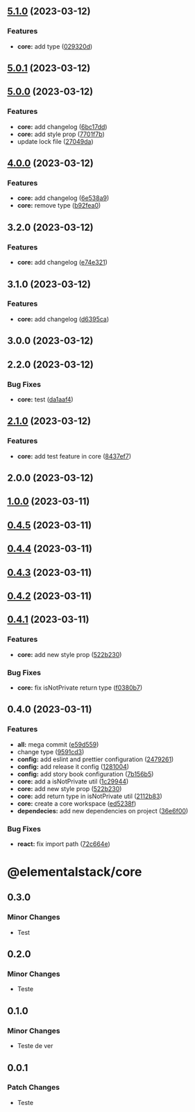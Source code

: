 

## [5.1.0](https://github.com/Leonardo-sm/magic-carousel/compare/@elementalstack/core@5.0.1...@elementalstack/core@5.1.0) (2023-03-12)


### Features

* **core:** add type ([029320d](https://github.com/Leonardo-sm/magic-carousel/commit/029320d2f8e3d4939a9fa3a583ad3173188f073a))

## [5.0.1](https://github.com/Leonardo-sm/magic-carousel/compare/@elementalstack/core@5.0.0...@elementalstack/core@5.0.1) (2023-03-12)

## [5.0.0](https://github.com/Leonardo-sm/magic-carousel/compare/@elementalstack/core@4.0.0...@elementalstack/core@5.0.0) (2023-03-12)


### Features

* **core:** add changelog ([6bc17dd](https://github.com/Leonardo-sm/magic-carousel/commit/6bc17ddb8fd8cffb664df67e98c118d97886785d))
* **core:** add style prop ([7701f7b](https://github.com/Leonardo-sm/magic-carousel/commit/7701f7bea6a02bd5d156f5bc6e2c22cc88626aca))
* update lock file ([27049da](https://github.com/Leonardo-sm/magic-carousel/commit/27049da994774ff93307f8f26c5f53b7fc79b77d))

## [4.0.0](https://github.com/Leonardo-sm/magic-carousel/compare/@elementalstack/core@3.2.0...@elementalstack/core@4.0.0) (2023-03-12)


### Features

* **core:** add changelog ([6e538a9](https://github.com/Leonardo-sm/magic-carousel/commit/6e538a9ba520d377d0908f4bf7029c80148fb5ea))
* **core:** remove type ([b92fea0](https://github.com/Leonardo-sm/magic-carousel/commit/b92fea0dfb38d32e4fe1c1ab8273f59d91a108f1))

## 3.2.0 (2023-03-12)


### Features

* **core:** add changelog ([e74e321](https://github.com/Leonardo-sm/magic-carousel/commit/e74e321ff5bea6facc1384b730d19824d2bd5b16))

## 3.1.0 (2023-03-12)


### Features

* **core:** add changelog ([d6395ca](https://github.com/Leonardo-sm/magic-carousel/commit/d6395ca7f2a950a4f1e90a7fa7558f77b9bc1186))

## 3.0.0 (2023-03-12)

## 2.2.0 (2023-03-12)


### Bug Fixes

* **core:** test ([da1aaf4](https://github.com/Leonardo-sm/magic-carousel/commit/da1aaf4a06b783af057ca92f1b5d7bed197fab1d))

## [2.1.0](https://github.com/Leonardo-sm/magic-carousel/compare/@elementalstack/core@2.0.0...@elementalstack/core@2.1.0) (2023-03-12)


### Features

* **core:** add test feature in core ([8437ef7](https://github.com/Leonardo-sm/magic-carousel/commit/8437ef7c21609361d8cf29d2b54c9d17f20913b4))

## 2.0.0 (2023-03-12)

## [1.0.0](https://github.com/Leonardo-sm/magic-carousel/compare/@elementalstack/core@0.4.1...@elementalstack/core@1.0.0) (2023-03-11)

## [0.4.5](https://github.com/Leonardo-sm/magic-carousel/compare/@elementalstack/core@0.4.1...@elementalstack/core@0.4.5) (2023-03-11)

## [0.4.4](https://github.com/Leonardo-sm/magic-carousel/compare/@elementalstack/core@0.4.1...@elementalstack/core@0.4.4) (2023-03-11)

## [0.4.3](https://github.com/Leonardo-sm/magic-carousel/compare/@elementalstack/core@0.4.1...@elementalstack/core@0.4.3) (2023-03-11)

## [0.4.2](https://github.com/Leonardo-sm/magic-carousel/compare/@elementalstack/core@0.4.1...@elementalstack/core@0.4.2) (2023-03-11)

## [0.4.1](https://github.com/Leonardo-sm/magic-carousel/compare/@elementalstack/core@0.1.0...@elementalstack/core@0.4.1) (2023-03-11)


### Features

* **core:** add new style prop ([522b230](https://github.com/Leonardo-sm/magic-carousel/commit/522b230b92bc4aa8e9f9c06a1d73d2c16b317ee7))


### Bug Fixes

* **core:** fix isNotPrivate return type ([f0380b7](https://github.com/Leonardo-sm/magic-carousel/commit/f0380b7289c248279db02989e34da4b43643d1a7))

## 0.4.0 (2023-03-11)


### Features

* **all:** mega commit ([e59d559](https://github.com/Leonardo-sm/magic-carousel/commit/e59d5594d60ed40db32e0bdf588f32888ede5e54))
* change type ([9591cd3](https://github.com/Leonardo-sm/magic-carousel/commit/9591cd325710faba79b8c6498f33e5a9f83203db))
* **config:** add eslint and prettier configuration ([2479261](https://github.com/Leonardo-sm/magic-carousel/commit/2479261a0f4153ee368286001ed15d16965075aa))
* **config:** add release it config ([1281004](https://github.com/Leonardo-sm/magic-carousel/commit/1281004736ca41c80adf5b007eab081fa44f1ba9))
* **config:** add story book configuration ([7b156b5](https://github.com/Leonardo-sm/magic-carousel/commit/7b156b5419b366956865736e6e086c43115e9d28))
* **core:** add a isNotPrivate util ([1c29944](https://github.com/Leonardo-sm/magic-carousel/commit/1c29944aae5776e760f1b315ed3798806711711c))
* **core:** add new style prop ([522b230](https://github.com/Leonardo-sm/magic-carousel/commit/522b230b92bc4aa8e9f9c06a1d73d2c16b317ee7))
* **core:** add return type in isNotPrivate util ([2112b83](https://github.com/Leonardo-sm/magic-carousel/commit/2112b833abad8562978a7a5c54bf2de3dee2cb8b))
* **core:** create a core workspace ([ed5238f](https://github.com/Leonardo-sm/magic-carousel/commit/ed5238f529e0329ce7b800cfb9fbb436a5f84a16))
* **dependecies:** add new dependencies on project ([36e6f00](https://github.com/Leonardo-sm/magic-carousel/commit/36e6f000991300102a5678d8af5deab29629b66f))


### Bug Fixes

* **react:** fix import path ([72c664e](https://github.com/Leonardo-sm/magic-carousel/commit/72c664ecdd46390c2fc7fd9e246acdc988fb3350))

# @elementalstack/core

## 0.3.0

### Minor Changes

- Test

## 0.2.0

### Minor Changes

- Teste

## 0.1.0

### Minor Changes

- Teste de ver

## 0.0.1

### Patch Changes

- Teste